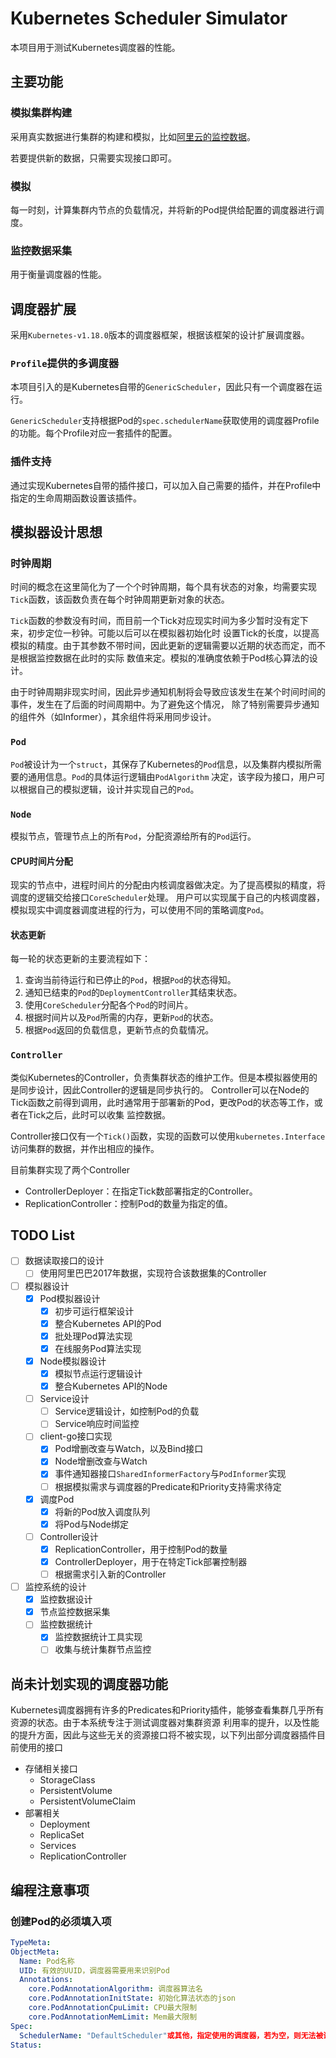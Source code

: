 # Kubernetes Scheduler Simulator

本项目用于测试Kubernetes调度器的性能。

## 主要功能

### 模拟集群构建

采用真实数据进行集群的构建和模拟，比如[阿里云的监控数据](https://github.com/alibaba/clusterdata)。

若要提供新的数据，只需要实现接口即可。

### 模拟

每一时刻，计算集群内节点的负载情况，并将新的Pod提供给配置的调度器进行调度。

### 监控数据采集

用于衡量调度器的性能。
 
## 调度器扩展

采用`Kubernetes-v1.18.0`版本的调度器框架，根据该框架的设计扩展调度器。

### `Profile`提供的多调度器

本项目引入的是Kubernetes自带的`GenericScheduler`，因此只有一个调度器在运行。

`GenericScheduler`支持根据Pod的`spec.schedulerName`获取使用的调度器Profile的功能。每个Profile对应一套插件的配置。

### 插件支持

通过实现Kubernetes自带的插件接口，可以加入自己需要的插件，并在Profile中指定的生命周期函数设置该插件。

## 模拟器设计思想

### 时钟周期

时间的概念在这里简化为了一个个时钟周期，每个具有状态的对象，均需要实现`Tick`函数，该函数负责在每个时钟周期更新对象的状态。

`Tick`函数的参数没有时间，而目前一个Tick对应现实时间为多少暂时没有定下来，初步定位一秒钟。可能以后可以在模拟器初始化时
设置Tick的长度，以提高模拟的精度。由于其参数不带时间，因此更新的逻辑需要以近期的状态而定，而不是根据监控数据在此时的实际
数值来定。模拟的准确度依赖于Pod核心算法的设计。

由于时钟周期非现实时间，因此异步通知机制将会导致应该发生在某个时间时间的事件，发生在了后面的时间周期中。为了避免这个情况，
除了特别需要异步通知的组件外（如Informer），其余组件将采用同步设计。

### `Pod`

`Pod`被设计为一个`struct`，其保存了Kubernetes的`Pod`信息，以及集群内模拟所需要的通用信息。`Pod`的具体运行逻辑由`PodAlgorithm`
决定，该字段为接口，用户可以根据自己的模拟逻辑，设计并实现自己的`Pod`。

### `Node`

模拟节点，管理节点上的所有`Pod`，分配资源给所有的`Pod`运行。

#### CPU时间片分配

现实的节点中，进程时间片的分配由内核调度器做决定。为了提高模拟的精度，将调度的逻辑交给接口`CoreScheduler`处理。
用户可以实现属于自己的内核调度器，模拟现实中调度器调度进程的行为，可以使用不同的策略调度`Pod`。

#### 状态更新

每一轮的状态更新的主要流程如下：

1. 查询当前待运行和已停止的`Pod`，根据`Pod`的状态得知。
2. 通知已结束的`Pod`的`DeploymentController`其结束状态。
3. 使用`CoreScheduler`分配各个`Pod`的时间片。
4. 根据时间片以及`Pod`所需的内存，更新`Pod`的状态。
5. 根据`Pod`返回的负载信息，更新节点的负载情况。

### `Controller`

类似Kubernetes的Controller，负责集群状态的维护工作。但是本模拟器使用的是同步设计，因此Controller的逻辑是同步执行的。
Controller可以在Node的Tick函数之前得到调用，此时通常用于部署新的Pod，更改Pod的状态等工作，或者在Tick之后，此时可以收集
监控数据。

Controller接口仅有一个`Tick()`函数，实现的函数可以使用`kubernetes.Interface`访问集群的数据，并作出相应的操作。

目前集群实现了两个Controller

- ControllerDeployer：在指定Tick数部署指定的Controller。
- ReplicationController：控制Pod的数量为指定的值。

## TODO List

- [ ] 数据读取接口的设计
  - [ ] 使用阿里巴巴2017年数据，实现符合该数据集的Controller
- [ ] 模拟器设计
  - [x] Pod模拟器设计
    - [x] 初步可运行框架设计
    - [x] 整合Kubernetes API的Pod
    - [x] 批处理Pod算法实现
    - [x] 在线服务Pod算法实现
  - [x] Node模拟器设计
    - [x] 模拟节点运行逻辑设计
    - [x] 整合Kubernetes API的Node
  - [ ] Service设计
    - [ ] Service逻辑设计，如控制Pod的负载
    - [ ] Service响应时间监控
  - [ ] client-go接口实现
    - [x] Pod增删改查与Watch，以及Bind接口
    - [x] Node增删改查与Watch
    - [x] 事件通知器接口`SharedInformerFactory`与`PodInformer`实现
    - [ ] 根据模拟需求与调度器的Predicate和Priority支持需求待定
  - [x] 调度Pod
    - [x] 将新的Pod放入调度队列
    - [x] 将Pod与Node绑定
  - [ ] Controller设计
    - [x] ReplicationController，用于控制Pod的数量
    - [x] ControllerDeployer，用于在特定Tick部署控制器 
    - [ ] 根据需求引入新的Controller
- [ ] 监控系统的设计
  - [x] 监控数据设计
  - [x] 节点监控数据采集
  - [ ] 监控数据统计
    - [x] 监控数据统计工具实现
    - [ ] 收集与统计集群节点监控
  
## 尚未计划实现的调度器功能

Kubernetes调度器拥有许多的Predicates和Priority插件，能够查看集群几乎所有资源的状态。由于本系统专注于测试调度器对集群资源
利用率的提升，以及性能的提升方面，因此与这些无关的资源接口将不被实现，以下列出部分调度器插件目前使用的接口

- 存储相关接口
  - StorageClass
  - PersistentVolume
  - PersistentVolumeClaim
- 部署相关
  - Deployment
  - ReplicaSet
  - Services
  - ReplicationController
  
## 编程注意事项

### 创建Pod的必须填入项

```yaml
TypeMeta:
ObjectMeta:
  Name: Pod名称
  UID: 有效的UUID，调度器需要用来识别Pod
  Annotations:
    core.PodAnnotationAlgorithm: 调度器算法名
    core.PodAnnotationInitState: 初始化算法状态的json
    core.PodAnnotationCpuLimit: CPU最大限制
    core.PodAnnotationMemLimit: Mem最大限制
Spec:
  SchedulerName: "DefaultScheduler"或其他，指定使用的调度器，若为空，则无法被调度
Status:
```